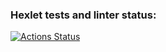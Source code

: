 ### Hexlet tests and linter status:
[![Actions Status](https://github.com/G-Man666/php-project-9/actions/workflows/hexlet-check.yml/badge.svg)](https://github.com/G-Man666/php-project-9/actions)